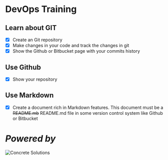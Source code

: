 # DevOps Training



## Learn about GIT

- [x] Create an Git repository
- [x] Make changes in your code and track the changes in git
- [x] Show the Github or Bitbucket page with your commits history

## Use Github

- [x] Show your repository

## Use Markdown
- [x] Create a document rich in Markdown features. This document must be a ~~README.mb~~ README.md file in some version control system like Github or Bitbucket

# *Powered by*
![Concrete Solutions](http://www.concretesolutions.com.br/wp-content/uploads/2016/08/logo.png)
